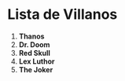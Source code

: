 # Lista de Villanos

1. **Thanos**
2. **Dr. Doom**
3. **Red Skull**
4. **Lex Luthor**
5. **The Joker**